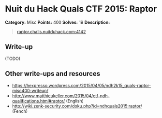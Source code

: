 # Nuit du Hack Quals CTF 2015: Raptor

**Category:** Misc
**Points:** 400
**Solves:** 19
**Description:** 

> <raptor.challs.nuitduhack.com:4142>

## Write-up

(TODO)

## Other write-ups and resources

* <https://hexpresso.wordpress.com/2015/04/05/ndh2k15_quals-raptor-misc400-writeup/>
* <http://www.matthieukeller.com/2015/04/ctf-ndh-qualifications.html#raptor/> (English)
* <http://wiki.zenk-security.com/doku.php?id=ndhquals2015:raptor/> (Fench)
